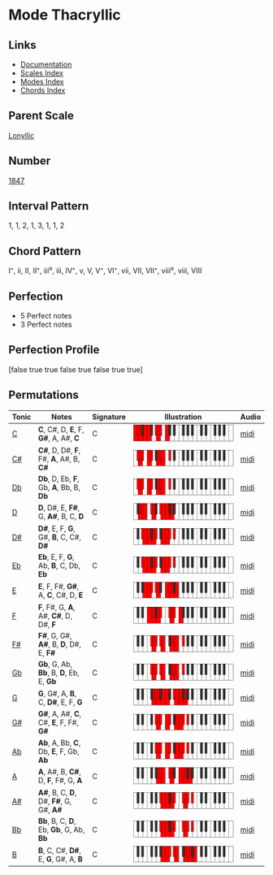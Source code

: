 # Mode Thacryllic

## Links

- [Documentation](index.md)
- [Scales Index](Scales.md)
- [Modes Index](Modes.md)
- [Chords Index](Chords.md)

## Parent Scale

[Lonyllic](ScaleLonyllic.md)

## Number

[1847](https://ianring.com/musictheory/scales/1847)

## Interval Pattern

1, 1, 2, 1, 3, 1, 1, 2

## Chord Pattern

I⁺, ii, II, II⁺, iii⁰, iii, IV⁺, v, V, V⁺, VI⁺, vii, VII, VII⁺, viii⁰, viii, VIII

## Perfection

- 5 Perfect notes
- 3 Perfect notes

## Perfection Profile

[false true true false true false true true]

## Permutations

| Tonic | Notes | Signature | Illustration | Audio |
|-------|-------|-----------|--------------|-------|
| [C](ModeCNaturalThacryllic.md) | **C**, C#, D, **E**, F, **G#**, A, A#, **C** | C | ![CNaturalThacryllic](ModeCNaturalThacryllic.png) | [midi](https://github.com/edipermadi/music/blob/main/docs/ModeCNaturalThacryllic.mid?raw=true) |
| [C#](ModeCSharpThacryllic.md) | **C#**, D, D#, **F**, F#, **A**, A#, B, **C#** | C | ![CSharpThacryllic](ModeCSharpThacryllic.png) | [midi](https://github.com/edipermadi/music/blob/main/docs/ModeCSharpThacryllic.mid?raw=true) |
| [Db](ModeDFlatThacryllic.md) | **Db**, D, Eb, **F**, Gb, **A**, Bb, B, **Db** | C | ![DFlatThacryllic](ModeDFlatThacryllic.png) | [midi](https://github.com/edipermadi/music/blob/main/docs/ModeDFlatThacryllic.mid?raw=true) |
| [D](ModeDNaturalThacryllic.md) | **D**, D#, E, **F#**, G, **A#**, B, C, **D** | C | ![DNaturalThacryllic](ModeDNaturalThacryllic.png) | [midi](https://github.com/edipermadi/music/blob/main/docs/ModeDNaturalThacryllic.mid?raw=true) |
| [D#](ModeDSharpThacryllic.md) | **D#**, E, F, **G**, G#, **B**, C, C#, **D#** | C | ![DSharpThacryllic](ModeDSharpThacryllic.png) | [midi](https://github.com/edipermadi/music/blob/main/docs/ModeDSharpThacryllic.mid?raw=true) |
| [Eb](ModeEFlatThacryllic.md) | **Eb**, E, F, **G**, Ab, **B**, C, Db, **Eb** | C | ![EFlatThacryllic](ModeEFlatThacryllic.png) | [midi](https://github.com/edipermadi/music/blob/main/docs/ModeEFlatThacryllic.mid?raw=true) |
| [E](ModeENaturalThacryllic.md) | **E**, F, F#, **G#**, A, **C**, C#, D, **E** | C | ![ENaturalThacryllic](ModeENaturalThacryllic.png) | [midi](https://github.com/edipermadi/music/blob/main/docs/ModeENaturalThacryllic.mid?raw=true) |
| [F](ModeFNaturalThacryllic.md) | **F**, F#, G, **A**, A#, **C#**, D, D#, **F** | C | ![FNaturalThacryllic](ModeFNaturalThacryllic.png) | [midi](https://github.com/edipermadi/music/blob/main/docs/ModeFNaturalThacryllic.mid?raw=true) |
| [F#](ModeFSharpThacryllic.md) | **F#**, G, G#, **A#**, B, **D**, D#, E, **F#** | C | ![FSharpThacryllic](ModeFSharpThacryllic.png) | [midi](https://github.com/edipermadi/music/blob/main/docs/ModeFSharpThacryllic.mid?raw=true) |
| [Gb](ModeGFlatThacryllic.md) | **Gb**, G, Ab, **Bb**, B, **D**, Eb, E, **Gb** | C | ![GFlatThacryllic](ModeGFlatThacryllic.png) | [midi](https://github.com/edipermadi/music/blob/main/docs/ModeGFlatThacryllic.mid?raw=true) |
| [G](ModeGNaturalThacryllic.md) | **G**, G#, A, **B**, C, **D#**, E, F, **G** | C | ![GNaturalThacryllic](ModeGNaturalThacryllic.png) | [midi](https://github.com/edipermadi/music/blob/main/docs/ModeGNaturalThacryllic.mid?raw=true) |
| [G#](ModeGSharpThacryllic.md) | **G#**, A, A#, **C**, C#, **E**, F, F#, **G#** | C | ![GSharpThacryllic](ModeGSharpThacryllic.png) | [midi](https://github.com/edipermadi/music/blob/main/docs/ModeGSharpThacryllic.mid?raw=true) |
| [Ab](ModeAFlatThacryllic.md) | **Ab**, A, Bb, **C**, Db, **E**, F, Gb, **Ab** | C | ![AFlatThacryllic](ModeAFlatThacryllic.png) | [midi](https://github.com/edipermadi/music/blob/main/docs/ModeAFlatThacryllic.mid?raw=true) |
| [A](ModeANaturalThacryllic.md) | **A**, A#, B, **C#**, D, **F**, F#, G, **A** | C | ![ANaturalThacryllic](ModeANaturalThacryllic.png) | [midi](https://github.com/edipermadi/music/blob/main/docs/ModeANaturalThacryllic.mid?raw=true) |
| [A#](ModeASharpThacryllic.md) | **A#**, B, C, **D**, D#, **F#**, G, G#, **A#** | C | ![ASharpThacryllic](ModeASharpThacryllic.png) | [midi](https://github.com/edipermadi/music/blob/main/docs/ModeASharpThacryllic.mid?raw=true) |
| [Bb](ModeBFlatThacryllic.md) | **Bb**, B, C, **D**, Eb, **Gb**, G, Ab, **Bb** | C | ![BFlatThacryllic](ModeBFlatThacryllic.png) | [midi](https://github.com/edipermadi/music/blob/main/docs/ModeBFlatThacryllic.mid?raw=true) |
| [B](ModeBNaturalThacryllic.md) | **B**, C, C#, **D#**, E, **G**, G#, A, **B** | C | ![BNaturalThacryllic](ModeBNaturalThacryllic.png) | [midi](https://github.com/edipermadi/music/blob/main/docs/ModeBNaturalThacryllic.mid?raw=true) |
